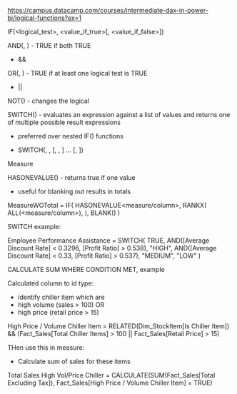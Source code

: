 https://campus.datacamp.com/courses/intermediate-dax-in-power-bi/logical-functions?ex=1

IF(<logical_test>, <value_if_true>[, <value_if_false>])

AND(<logical1>, <logical2>) - TRUE if both TRUE
* &&

OR(<logical1>, <logical2>) - TRUE if at least one logical test is TRUE
* ||

NOT(<logical>) - changes the logical

SWITCH() - evaluates an expression against a list of values and returns one of multiple possible result expressions

* preferred over nested IF() functions

* SWITCH(<expression>, <value>, <result>[, <value>, <result>] ... [, <else>])



Measure

HASONEVALUE() - returns true if one value
* useful for blanking out results in totals

MeasureWOTotal = 
IF(
    HASONEVALUE<measure/column>, 
    RANKX(
        ALL(<measure/column>),
        <resultmeasure>
    ),
    BLANK()
    )

SWITCH example: 

Employee Performance Assistance =
SWITCH(
    TRUE,
    AND([Average Discount Rate] < 0.3296, [Profit Ratio] > 0.538), "HIGH",
    AND([Average Discount Rate] < 0.33, [Profit Ratio] > 0.537), "MEDIUM",
    "LOW"
)

CALCULATE SUM WHERE CONDITION MET, example

Calculated column to id type: 

* identify chiller item which are
* high volume (sales > 100) OR
* high price (retail price > 15)

High Price / Volume Chiller Item = 
    RELATED(Dim_StockItem[Is Chiller Item]) &&
    (Fact_Sales[Total Chiller Items] > 100 ||
    Fact_Sales[Retail Price] > 15)

THen use this in measure: 
* Calculate sum of sales for these items


Total Sales High Vol/Price Chiller = 
CALCULATE(SUM(Fact_Sales[Total Excluding Tax]),
Fact_Sales[High Price / Volume Chiller Item] = TRUE)